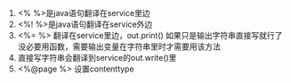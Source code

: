 1. <% %>是java语句翻译在service里边
2. <%! %>是java语句翻译在service外边
3. <%= %> 翻译在service里边，out.print() 如果只是输出字符串直接写就行了没必要用函数，需要输出变量在字符串里时才需要用该方法
4. 直接写字符串会翻译到service的out.write()里
5.  <%@page %> 设置contenttype
   
